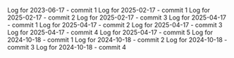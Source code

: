 Log for 2023-06-17 - commit 1
Log for 2025-02-17 - commit 1
Log for 2025-02-17 - commit 2
Log for 2025-02-17 - commit 3
Log for 2025-04-17 - commit 1
Log for 2025-04-17 - commit 2
Log for 2025-04-17 - commit 3
Log for 2025-04-17 - commit 4
Log for 2025-04-17 - commit 5
Log for 2024-10-18 - commit 1
Log for 2024-10-18 - commit 2
Log for 2024-10-18 - commit 3
Log for 2024-10-18 - commit 4
